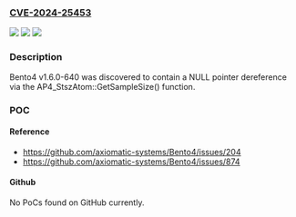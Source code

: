 ### [CVE-2024-25453](https://cve.mitre.org/cgi-bin/cvename.cgi?name=CVE-2024-25453)
![](https://img.shields.io/static/v1?label=Product&message=n%2Fa&color=blue)
![](https://img.shields.io/static/v1?label=Version&message=n%2Fa&color=blue)
![](https://img.shields.io/static/v1?label=Vulnerability&message=n%2Fa&color=brighgreen)

### Description

Bento4 v1.6.0-640 was discovered to contain a NULL pointer dereference via the AP4_StszAtom::GetSampleSize() function.

### POC

#### Reference
- https://github.com/axiomatic-systems/Bento4/issues/204
- https://github.com/axiomatic-systems/Bento4/issues/874

#### Github
No PoCs found on GitHub currently.

